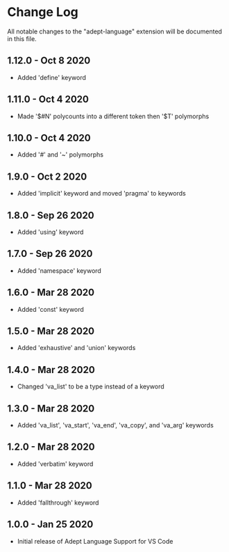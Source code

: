 # Change Log

All notable changes to the "adept-language" extension will be documented in this file.

## 1.12.0 - Oct 8 2020
- Added 'define' keyword

## 1.11.0 - Oct 4 2020
- Made '$#N' polycounts into a different token then '$T' polymorphs

## 1.10.0 - Oct 4 2020
- Added '#' and '~' polymorphs

## 1.9.0 - Oct 2 2020
- Added 'implicit' keyword and moved 'pragma' to keywords

## 1.8.0 - Sep 26 2020
- Added 'using' keyword

## 1.7.0 - Sep 26 2020
- Added 'namespace' keyword

## 1.6.0 - Mar 28 2020
- Added 'const' keyword

## 1.5.0 - Mar 28 2020
- Added 'exhaustive' and 'union' keywords

## 1.4.0 - Mar 28 2020
- Changed 'va_list' to be a type instead of a keyword

## 1.3.0 - Mar 28 2020
- Added 'va_list', 'va_start', 'va_end', 'va_copy', and 'va_arg' keywords

## 1.2.0 - Mar 28 2020
- Added 'verbatim' keyword

## 1.1.0 - Mar 28 2020
- Added 'fallthrough' keyword

## 1.0.0 - Jan 25 2020
- Initial release of Adept Language Support for VS Code
